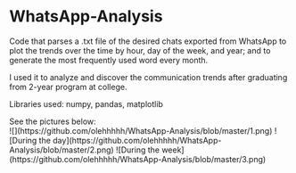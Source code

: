 # WhatsApp-Analysis
<p>Code that parses a .txt file of the desired chats exported from WhatsApp to plot the trends over the time by hour, day of the week, and year; and to generate the most frequently used word every month.</p>
<p>I used it to analyze and discover the communication trends after graduating from 2-year program at college.</p>
<p>Libraries used: numpy, pandas, matplotlib </p>
See the pictures below: <br>
![](https://github.com/olehhhhh/WhatsApp-Analysis/blob/master/1.png)
![During the day](https://github.com/olehhhhh/WhatsApp-Analysis/blob/master/2.png)
![During the week](https://github.com/olehhhhh/WhatsApp-Analysis/blob/master/3.png)
